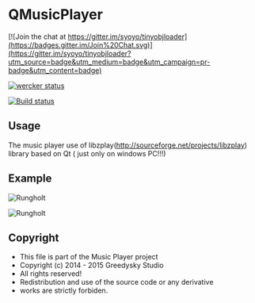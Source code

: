 # QMusicPlayer

[![Join the chat at https://gitter.im/syoyo/tinyobjloader](https://badges.gitter.im/Join%20Chat.svg)](https://gitter.im/syoyo/tinyobjloader?utm_source=badge&utm_medium=badge&utm_campaign=pr-badge&utm_content=badge)

[![wercker status](https://app.wercker.com/status/495a3bac400212cdacdeb4dd9397bf4f/m "wercker status")](https://app.wercker.com/project/bykey/495a3bac400212cdacdeb4dd9397bf4f)

[![Build status](https://ci.appveyor.com/api/projects/status/tlb421q3t2oyobcn/branch/master?svg=true)](https://ci.appveyor.com/project/syoyo/tinyobjloader/branch/master)

Usage
----
The music player use of  libzplay(http://sourceforge.net/projects/libzplay) library based on Qt
( just only on windows PC!!!)


Example
----

![Rungholt](https://github.com/Greedysky/QMusicPlayer/blob/plugins/1.png?raw=true)

![Rungholt](https://github.com/Greedysky/QMusicPlayer/blob/plugins/2.png?raw=true)


Copyright
-------
 * This file is part of the Music Player project
 * Copyright (c) 2014 - 2015 Greedysky Studio
 * All rights reserved!
 * Redistribution and use of the source code or any derivative
 * works are strictly forbiden.